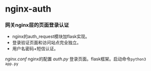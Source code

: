 # nginx-auth
### 网关nginx层的页面登录认证

- nginx的auth_request模块加flask实现。
- 登录验证页面和访问站点完全独立。
- 用户名密码+短信认证。

*nginx.conf* nginx的配置
*auth.py* 登录页面。flask框架。启动命令`python3 app.py`
